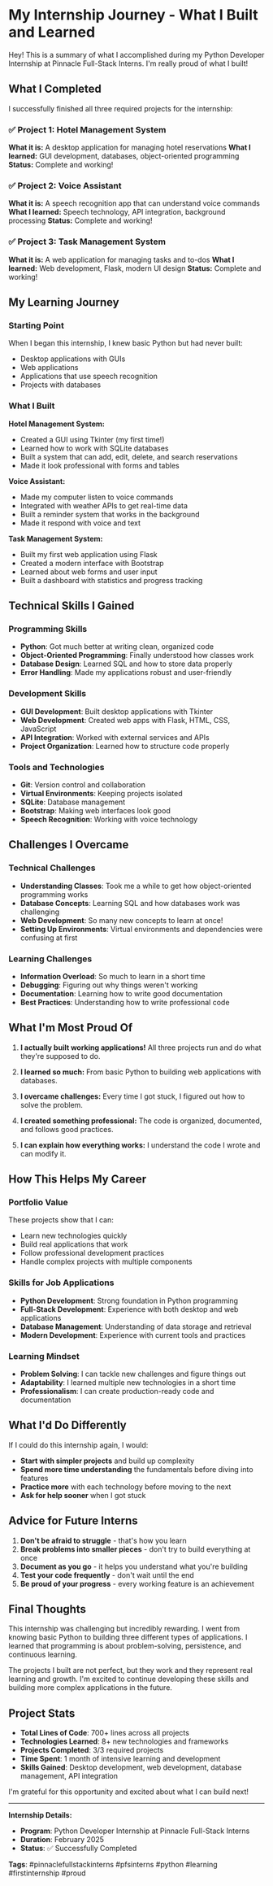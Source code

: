# My Internship Journey - What I Built and Learned

Hey! This is a summary of what I accomplished during my Python Developer Internship at Pinnacle Full-Stack Interns. I'm really proud of what I built!

## What I Completed

I successfully finished all three required projects for the internship:

### ✅ Project 1: Hotel Management System
**What it is:** A desktop application for managing hotel reservations
**What I learned:** GUI development, databases, object-oriented programming
**Status:** Complete and working!

### ✅ Project 2: Voice Assistant  
**What it is:** A speech recognition app that can understand voice commands
**What I learned:** Speech technology, API integration, background processing
**Status:** Complete and working!

### ✅ Project 3: Task Management System
**What it is:** A web application for managing tasks and to-dos
**What I learned:** Web development, Flask, modern UI design
**Status:** Complete and working!

## My Learning Journey

### Starting Point
When I began this internship, I knew basic Python but had never built:
- Desktop applications with GUIs
- Web applications
- Applications that use speech recognition
- Projects with databases

### What I Built

**Hotel Management System:**
- Created a GUI using Tkinter (my first time!)
- Learned how to work with SQLite databases
- Built a system that can add, edit, delete, and search reservations
- Made it look professional with forms and tables

**Voice Assistant:**
- Made my computer listen to voice commands
- Integrated with weather APIs to get real-time data
- Built a reminder system that works in the background
- Made it respond with voice and text

**Task Management System:**
- Built my first web application using Flask
- Created a modern interface with Bootstrap
- Learned about web forms and user input
- Built a dashboard with statistics and progress tracking

## Technical Skills I Gained

### Programming Skills
- **Python**: Got much better at writing clean, organized code
- **Object-Oriented Programming**: Finally understood how classes work
- **Database Design**: Learned SQL and how to store data properly
- **Error Handling**: Made my applications robust and user-friendly

### Development Skills
- **GUI Development**: Built desktop applications with Tkinter
- **Web Development**: Created web apps with Flask, HTML, CSS, JavaScript
- **API Integration**: Worked with external services and APIs
- **Project Organization**: Learned how to structure code properly

### Tools and Technologies
- **Git**: Version control and collaboration
- **Virtual Environments**: Keeping projects isolated
- **SQLite**: Database management
- **Bootstrap**: Making web interfaces look good
- **Speech Recognition**: Working with voice technology

## Challenges I Overcame

### Technical Challenges
- **Understanding Classes**: Took me a while to get how object-oriented programming works
- **Database Concepts**: Learning SQL and how databases work was challenging
- **Web Development**: So many new concepts to learn at once!
- **Setting Up Environments**: Virtual environments and dependencies were confusing at first

### Learning Challenges
- **Information Overload**: So much to learn in a short time
- **Debugging**: Figuring out why things weren't working
- **Documentation**: Learning how to write good documentation
- **Best Practices**: Understanding how to write professional code

## What I'm Most Proud Of

1. **I actually built working applications!** All three projects run and do what they're supposed to do.

2. **I learned so much:** From basic Python to building web applications with databases.

3. **I overcame challenges:** Every time I got stuck, I figured out how to solve the problem.

4. **I created something professional:** The code is organized, documented, and follows good practices.

5. **I can explain how everything works:** I understand the code I wrote and can modify it.

## How This Helps My Career

### Portfolio Value
These projects show that I can:
- Learn new technologies quickly
- Build real applications that work
- Follow professional development practices
- Handle complex projects with multiple components

### Skills for Job Applications
- **Python Development**: Strong foundation in Python programming
- **Full-Stack Development**: Experience with both desktop and web applications
- **Database Management**: Understanding of data storage and retrieval
- **Modern Development**: Experience with current tools and practices

### Learning Mindset
- **Problem Solving**: I can tackle new challenges and figure things out
- **Adaptability**: I learned multiple new technologies in a short time
- **Professionalism**: I can create production-ready code and documentation

## What I'd Do Differently

If I could do this internship again, I would:
- **Start with simpler projects** and build up complexity
- **Spend more time understanding** the fundamentals before diving into features
- **Practice more** with each technology before moving to the next
- **Ask for help sooner** when I got stuck

## Advice for Future Interns

1. **Don't be afraid to struggle** - that's how you learn
2. **Break problems into smaller pieces** - don't try to build everything at once
3. **Document as you go** - it helps you understand what you're building
4. **Test your code frequently** - don't wait until the end
5. **Be proud of your progress** - every working feature is an achievement

## Final Thoughts

This internship was challenging but incredibly rewarding. I went from knowing basic Python to building three different types of applications. I learned that programming is about problem-solving, persistence, and continuous learning.

The projects I built are not perfect, but they work and they represent real learning and growth. I'm excited to continue developing these skills and building more complex applications in the future.

## Project Stats

- **Total Lines of Code**: 700+ lines across all projects
- **Technologies Learned**: 8+ new technologies and frameworks
- **Projects Completed**: 3/3 required projects
- **Time Spent**: 1 month of intensive learning and development
- **Skills Gained**: Desktop development, web development, database management, API integration

I'm grateful for this opportunity and excited about what I can build next!

---

**Internship Details:**
- **Program**: Python Developer Internship at Pinnacle Full-Stack Interns
- **Duration**: February 2025
- **Status**: ✅ Successfully Completed

**Tags**: #pinnaclefullstackinterns #pfsinterns #python #learning #firstinternship #proud 